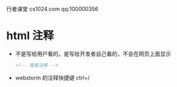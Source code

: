 行者课堂 cs1024.com  qq:100000356

# html 注释

- 不是写给用户看的，是写给开发者自己看的，不会在网页上面显示

  ```html
  <!-- 我是注释 -->  
  ```

-  webstorm 的注释快捷键 ctrl+/ 

